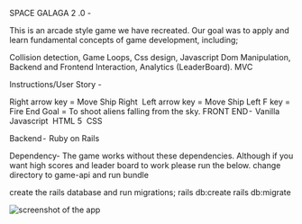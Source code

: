 SPACE GALAGA 2 .0 -

This is an arcade style game we have recreated. Our goal was to apply and learn fundamental concepts of game development, including; 

Collision detection,
Game Loops,
Css design,
Javascript Dom Manipulation,
Backend and Frontend Interaction,
Analytics (LeaderBoard).
MVC


Instructions/User Story -

Right arrow key = Move Ship Right 
Left arrow key = Move Ship Left
F key = Fire
End Goal = To shoot aliens falling from the sky.
FRONT END - 
Vanilla Javascript 
HTML 5 
CSS


Backend - 
Ruby on Rails


Dependency- The game works without these dependencies. Although if you want high scores and leader board to work please run the below. 
change directory to game-api and run bundle

create the rails database and run migrations;
rails db:create
rails db:migrate

![screenshot of the app](https://i.imgur.com/viIuHNi.png)
